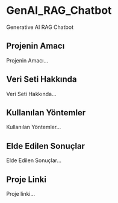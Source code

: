 # GenAI_RAG_Chatbot
Generative AI RAG Chatbot


## Projenin Amacı

Projenin Amacı...

## Veri Seti Hakkında

Veri Seti Hakkında...

## Kullanılan Yöntemler

Kullanılan Yöntemler...

## Elde Edilen Sonuçlar

Elde Edilen Sonuçlar...

## Proje Linki

Proje linki...
